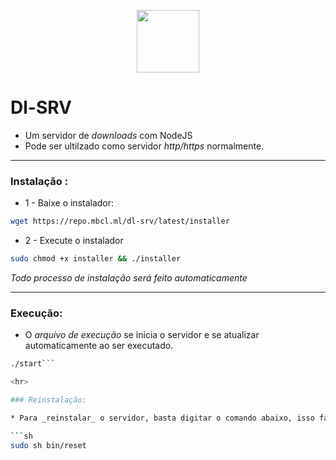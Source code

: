 <p align=center><img width="100px" src="https://cdn.iconscout.com/icon/free/png-256/node-js-1174925.png"></p>

# Dl-SRV

* Um servidor de _downloads_ com NodeJS
* Pode ser ultilzado como servidor _http/https_ normalmente.

<hr>

### Instalação :

* 1 - Baixe o instalador:

```sh
wget https://repo.mbcl.ml/dl-srv/latest/installer
```

* 2 - Execute o instalador
```sh
sudo chmod +x installer && ./installer
```

_Todo processo de instalação será feito automaticamente_

<hr> 

### Execução:

* O _arquivo de execução_ se inicia o servidor e se atualizar automaticamente ao ser executado.

```sh
./start```

<hr>

### Reinstalação:

* Para _reinstalar_ o servidor, basta digitar o comando abaixo, isso fará que o servidor se auto reinstalar

```sh
sudo sh bin/reset
```
